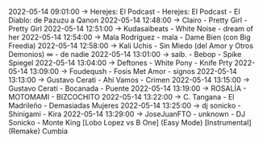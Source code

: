 2022-05-14 09:01:00 -> Herejes: El Podcast - Herejes: El Podcast - El Diablo: de Pazuzu a Qanon
2022-05-14 12:48:00 -> Clairo - Pretty Girl - Pretty Girl
2022-05-14 12:51:00 -> Kudasaibeats - White Noise - dream of her
2022-05-14 12:54:00 -> Mala Rodríguez - mala - Dame Bien (con Big Freedia)
2022-05-14 12:58:00 -> Kali Uchis - Sin Miedo (del Amor y Otros Demonios) ∞ - de nadie
2022-05-14 13:01:00 -> saib. - Bebop - Spike Spiegel
2022-05-14 13:04:00 -> Deftones - White Pony - Knife Prty
2022-05-14 13:09:00 -> Foudeqush - Fosis Met Amor - signos
2022-05-14 13:13:00 -> Gustavo Cerati - Ahí Vamos - Crimen
2022-05-14 13:15:00 -> Gustavo Cerati - Bocanada - Puente
2022-05-14 13:19:00 -> ROSALÍA - MOTOMAMI - BIZCOCHITO
2022-05-14 13:22:00 -> C. Tangana - El Madrileño - Demasiadas Mujeres
2022-05-14 13:25:00 -> dj sonicko - Shinigami - Kira
2022-05-14 13:29:00 -> JoseJuanFTO - unknown - DJ Sonicko - Monte King [Lobo Lopez vs B One] (Easy Mode) [Instrumental] (Remake) Cumbia

